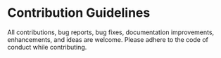 # Contribution Guidelines

All contributions, bug reports, bug fixes, documentation improvements, enhancements, and ideas are welcome. Please adhere to the code of conduct while contributing.
